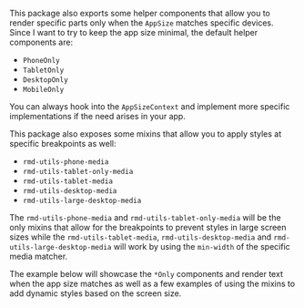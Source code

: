This package also exports some helper components that allow you to render
specific parts only when the `AppSize` matches specific devices. Since I want to
try to keep the app size minimal, the default helper components are:

- `PhoneOnly`
- `TabletOnly`
- `DesktopOnly`
- `MobileOnly`

You can always hook into the `AppSizeContext` and implement more specific
implementations if the need arises in your app.

This package also exposes some mixins that allow you to apply styles at specific
breakpoints as well:

- `rmd-utils-phone-media`
- `rmd-utils-tablet-only-media`
- `rmd-utils-tablet-media`
- `rmd-utils-desktop-media`
- `rmd-utils-large-desktop-media`

The `rmd-utils-phone-media` and `rmd-utils-tablet-only-media` will be the only
mixins that allow for the breakpoints to prevent styles in large screen sizes
while the `rmd-utils-tablet-media`, `rmd-utils-desktop-media` and
`rmd-utils-large-desktop-media` will work by using the `min-width` of the
specific media matcher.

The example below will showcase the `*Only` components and render text when the
app size matches as well as a few examples of using the mixins to add dynamic
styles based on the screen size.
